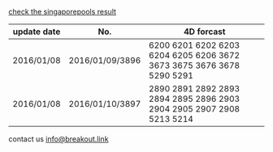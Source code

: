 
[check the singaporepools result](http://www.singaporepools.com.sg/ch/4d/Pages/Results.aspx?)


update date | No. | 4D forcast
------------------ | --------------- | -------------
2016/01/08         | 2016/01/09/3896 | 6200 6201 6202 6203 6204 6205 6206 3672 3673 3675 3676 3678 5290 5291 
2016/01/08         | 2016/01/10/3897 | 2890 2891 2892 2893 2894 2895 2896 2903 2904 2905 2907 2908 5213 5214


contact us info@breakout.link
